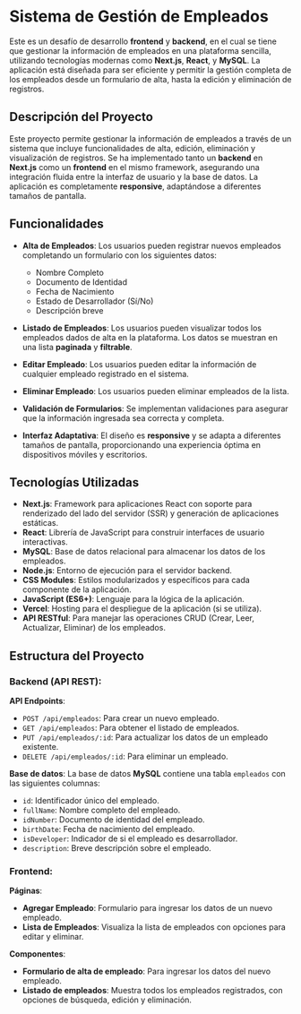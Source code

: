 # Sistema de Gestión de Empleados

Este es un desafío de desarrollo **frontend** y **backend**, en el cual se tiene que gestionar la información de empleados en una plataforma sencilla, utilizando tecnologías modernas como **Next.js**, **React**, y **MySQL**. La aplicación está diseñada para ser eficiente y permitir la gestión completa de los empleados desde un formulario de alta, hasta la edición y eliminación de registros.

## Descripción del Proyecto

Este proyecto permite gestionar la información de empleados a través de un sistema que incluye funcionalidades de alta, edición, eliminación y visualización de registros. Se ha implementado tanto un **backend** en **Next.js** como un **frontend** en el mismo framework, asegurando una integración fluida entre la interfaz de usuario y la base de datos. La aplicación es completamente **responsive**, adaptándose a diferentes tamaños de pantalla.

## Funcionalidades

- **Alta de Empleados**: Los usuarios pueden registrar nuevos empleados completando un formulario con los siguientes datos:
  - Nombre Completo
  - Documento de Identidad
  - Fecha de Nacimiento
  - Estado de Desarrollador (Sí/No)
  - Descripción breve

- **Listado de Empleados**: Los usuarios pueden visualizar todos los empleados dados de alta en la plataforma. Los datos se muestran en una lista **paginada** y **filtrable**.

- **Editar Empleado**: Los usuarios pueden editar la información de cualquier empleado registrado en el sistema.

- **Eliminar Empleado**: Los usuarios pueden eliminar empleados de la lista.

- **Validación de Formularios**: Se implementan validaciones para asegurar que la información ingresada sea correcta y completa.

- **Interfaz Adaptativa**: El diseño es **responsive** y se adapta a diferentes tamaños de pantalla, proporcionando una experiencia óptima en dispositivos móviles y escritorios.

## Tecnologías Utilizadas

- **Next.js**: Framework para aplicaciones React con soporte para renderizado del lado del servidor (SSR) y generación de aplicaciones estáticas.
- **React**: Librería de JavaScript para construir interfaces de usuario interactivas.
- **MySQL**: Base de datos relacional para almacenar los datos de los empleados.
- **Node.js**: Entorno de ejecución para el servidor backend.
- **CSS Modules**: Estilos modularizados y específicos para cada componente de la aplicación.
- **JavaScript (ES6+)**: Lenguaje para la lógica de la aplicación.
- **Vercel**: Hosting para el despliegue de la aplicación (si se utiliza).
- **API RESTful**: Para manejar las operaciones CRUD (Crear, Leer, Actualizar, Eliminar) de los empleados.

## Estructura del Proyecto

### Backend (API REST):

**API Endpoints**:
- `POST /api/empleados`: Para crear un nuevo empleado.
- `GET /api/empleados`: Para obtener el listado de empleados.
- `PUT /api/empleados/:id`: Para actualizar los datos de un empleado existente.
- `DELETE /api/empleados/:id`: Para eliminar un empleado.

**Base de datos**:
La base de datos **MySQL** contiene una tabla `empleados` con las siguientes columnas:
- `id`: Identificador único del empleado.
- `fullName`: Nombre completo del empleado.
- `idNumber`: Documento de identidad del empleado.
- `birthDate`: Fecha de nacimiento del empleado.
- `isDeveloper`: Indicador de si el empleado es desarrollador.
- `description`: Breve descripción sobre el empleado.

### Frontend:

**Páginas**:
- **Agregar Empleado**: Formulario para ingresar los datos de un nuevo empleado.
- **Lista de Empleados**: Visualiza la lista de empleados con opciones para editar y eliminar.

**Componentes**:
- **Formulario de alta de empleado**: Para ingresar los datos del nuevo empleado.
- **Listado de empleados**: Muestra todos los empleados registrados, con opciones de búsqueda, edición y eliminación.
